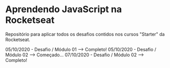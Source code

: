 # Aprendendo JavaScript na Rocketseat

Repositório para aplicar todos os desafios contidos nos cursos "Starter" da Rocketseat.

05/10/2020 - Desafio / Módulo 01 --> Completo!
05/10/2020 - Desafio / Módulo 02 --> Começado...
07/10/2020 - Desafio / Módulo 02 --> Completo!

